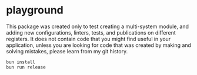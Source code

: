 # playground

This package was created only to test creating a multi-system module, and adding new configurations, linters, tests,
and publications on different registers. It does not contain code that you might find useful in your application, unless
you are looking for code that was created by making and solving mistakes, please learn from my git history.

```shell
bun install
bun run release
```



